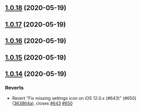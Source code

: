 ## [1.0.18](https://github.com/Path-Check/covid-safe-paths/compare/1.0.17...1.0.18) (2020-05-19)



## [1.0.17](https://github.com/Path-Check/covid-safe-paths/compare/1.0.16...1.0.17) (2020-05-19)



## [1.0.16](https://github.com/Path-Check/covid-safe-paths/compare/1.0.15...1.0.16) (2020-05-19)



## [1.0.15](https://github.com/Path-Check/covid-safe-paths/compare/1.0.14...1.0.15) (2020-05-19)



## [1.0.14](https://github.com/Path-Check/covid-safe-paths/compare/v0.5.4...1.0.14) (2020-05-19)


### Reverts

* Revert "Fix missing settings icon on iOS 12.0.x (#643)" (#650) ([363864a](https://github.com/Path-Check/covid-safe-paths/commit/363864a196c38a727a17b0a892648e7883794757)), closes [#643](https://github.com/Path-Check/covid-safe-paths/issues/643) [#650](https://github.com/Path-Check/covid-safe-paths/issues/650)



